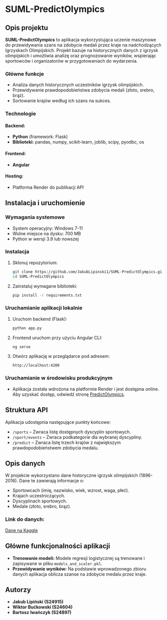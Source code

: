 # SUML-PredictOlympics

## Opis projektu

**SUML-PredictOlympics** to aplikacja wykorzystująca uczenie maszynowe do przewidywania szans na zdobycie medali przez kraje na nadchodzących Igrzyskach Olimpijskich. Projekt bazuje na historycznych danych z igrzysk olimpijskich i umożliwia analizę oraz prognozowanie wyników, wspierając sportowców i organizatorów w przygotowaniach do wydarzenia.

### Główne funkcje
- Analiza danych historycznych uczestników igrzysk olimpijskich.
- Przewidywanie prawdopodobieństwa zdobycia medali (złoto, srebro, brąz).
- Sortowanie krajów według ich szans na sukces.

### Technologie
#### Backend:
- **Python** (framework: Flask)
- **Biblioteki:** pandas, numpy, scikit-learn, joblib, scipy, pyodbc, os

#### Frontend:
- **Angular**

#### Hosting:
- Platforma Render do publikacji API

## Instalacja i uruchomienie

### Wymagania systemowe
- System operacyjny: Windows 7-11
- Wolne miejsce na dysku: 700 MB
- Python w wersji 3.9 lub nowszej

### Instalacja
1. Sklonuj repozytorium:
   ```bash
   git clone https://github.com/JakubLipinski1/SUML-PredictOlympics.git
   cd SUML-PredictOlympics
   ```
2. Zainstaluj wymagane biblioteki:
   ```bash
   pip install -r requirements.txt
   ```

### Uruchamianie aplikacji lokalnie
1. Uruchom backend (Flask):
   ```bash
   python app.py
   ```
2. Frontend uruchom przy użyciu Angular CLI:
   ```bash
   ng serve
   ```
3. Otwórz aplikację w przeglądarce pod adresem:
   ```
   http://localhost:4200
   ```

### Uruchamianie w środowisku produkcyjnym
- Aplikacja została wdrożona na platformie Render i jest dostępna online. Aby uzyskać dostęp, odwiedź stronę [PredictOlympics](https://github.com/JakubLipinski1/SUML-PredictOlympics).

## Struktura API
Aplikacja udostępnia następujące punkty końcowe:

- `/sports` – Zwraca listę dostępnych dyscyplin sportowych.
- `/sport/events` – Zwraca podkategorie dla wybranej dyscypliny.
- `/predict` – Zwraca listę trzech krajów z największym prawdopodobieństwem zdobycia medalu.

## Opis danych
W projekcie wykorzystano dane historyczne igrzysk olimpijskich (1896-2016). Dane te zawierają informacje o:
- Sportowcach (imię, nazwisko, wiek, wzrost, waga, płeć).
- Krajach uczestniczących.
- Dyscyplinach sportowych.
- Medale (złoto, srebro, brąz).

### Link do danych:
[Dane na Kaggle](https://www.kaggle.com/datasets/mysarahmadbhat/120-years-of-olympic-history)

## Główne funkcjonalności aplikacji
- **Trenowanie modeli:**
  Modele regresji logistycznej są trenowane i zapisywane w pliku `models_and_scaler.pkl`.
- **Przewidywanie wyników:**
  Na podstawie wprowadzonego zbioru danych aplikacja oblicza szanse na zdobycie medalu przez kraje.

## Autorzy
- **Jakub Lipiński (S24915)**
- **Wiktor Bućkowski (S24604)**
- **Bartosz Iwańczyk (S24897)**
